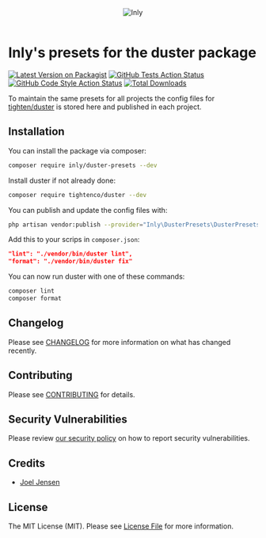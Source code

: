<div align="center"><img src="https://inly.se/github.png" alt="Inly"/></div>
<br />

# Inly's presets for the duster package

[![Latest Version on Packagist](https://img.shields.io/packagist/v/inly/duster-presets.svg?style=flat-square)](https://packagist.org/packages/inly/duster-presets)
[![GitHub Tests Action Status](https://img.shields.io/github/actions/workflow/status/inly/duster-presets/run-tests.yml?branch=main&label=tests&style=flat-square)](https://github.com/inly/duster-presets/actions?query=workflow%3Arun-tests+branch%3Amain)
[![GitHub Code Style Action Status](https://img.shields.io/github/actions/workflow/status/inly/duster-presets/fix-php-code-style-issues.yml?branch=main&label=code%20style&style=flat-square)](https://github.com/inly/duster-presets/actions?query=workflow%3A"Fix+PHP+code+style+issues"+branch%3Amain)
[![Total Downloads](https://img.shields.io/packagist/dt/inly/duster-presets.svg?style=flat-square)](https://packagist.org/packages/inly/duster-presets)

To maintain the same presets for all projects the config files for [tighten/duster](https://github.com/tighten/duster) is stored here and published in each project. 

## Installation

You can install the package via composer:

```bash
composer require inly/duster-presets --dev
```

Install duster if not already done:
```bash
composer require tightenco/duster --dev
```

You can publish and update the config files with:

```bash
php artisan vendor:publish --provider="Inly\DusterPresets\DusterPresetsServiceProvider" --force
```

Add this to your scrips in `composer.json`:
```json
"lint": "./vendor/bin/duster lint",
"format": "./vendor/bin/duster fix"
```

You can now run duster with one of these commands:
```bash
composer lint
composer format
```

## Changelog

Please see [CHANGELOG](CHANGELOG.md) for more information on what has changed recently.

## Contributing

Please see [CONTRIBUTING](CONTRIBUTING.md) for details.

## Security Vulnerabilities

Please review [our security policy](../../security/policy) on how to report security vulnerabilities.

## Credits

- [Joel Jensen](https://github.com/Joel-Jensen)

## License

The MIT License (MIT). Please see [License File](LICENSE.md) for more information.
